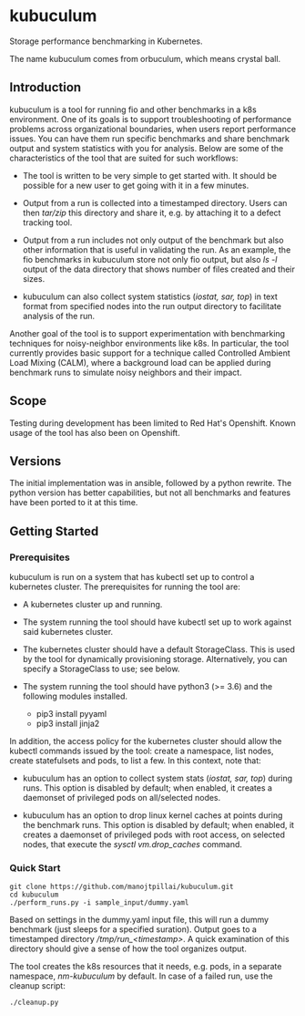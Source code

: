 # kubuculum
Storage performance benchmarking in Kubernetes.

The name kubuculum comes from orbuculum, which means crystal ball.

## Introduction

kubuculum is a tool for running fio and other benchmarks in a k8s
environment.  One of its goals is to support troubleshooting of
performance problems across organizational boundaries, when users
report performance issues.  You can have them run specific benchmarks
and share benchmark output and system statistics with you for
analysis.  Below are some of the characteristics of the tool that are
suited for such workflows:

- The tool is written to be very simple to get started with. It should
be possible for a new user to get going with it in a few minutes.

- Output from a run is collected into a timestamped directory.
Users can then *tar/zip* this directory and share it, e.g. by
attaching it to a defect tracking tool.

- Output from a run includes not only output of the benchmark but
also other information that is useful in validating the run.  As
an example, the fio benchmarks in kubuculum store not only fio
output, but also *ls -l* output of the data directory that shows
number of files created and their sizes. 

- kubuculum can also collect system statistics (*iostat, sar,
top*) in text format from specified nodes into the run output
directory to facilitate analysis of the run.

Another goal of the tool is to support experimentation with
benchmarking techniques for noisy-neighbor environments like k8s.
In particular, the tool currently provides basic support for a
technique called Controlled Ambient Load Mixing (CALM), where a
background load can be applied during benchmark runs to simulate
noisy neighbors and their impact.

## Scope

Testing during development has been limited to Red Hat's
Openshift. Known usage of the tool has also been on Openshift.

## Versions

The initial implementation was in ansible, followed by a python
rewrite. The python version has better capabilities, but not all
benchmarks and features have been ported to it at this time.

## Getting Started

### Prerequisites

kubuculum is run on a system that has kubectl set up to control a
kubernetes cluster. The prerequisites for running the tool are:

- A kubernetes cluster up and running.

- The system running the tool should have kubectl set up to
work against said kubernetes cluster.

- The kubernetes cluster should have a default StorageClass. This
is used by the tool for dynamically provisioning storage.
Alternatively, you can specify a StorageClass to use; see below.

- The system running the tool should have python3 (>= 3.6) and
the following modules installed.
  - pip3 install pyyaml
  - pip3 install jinja2

In addition, the access policy for the kubernetes cluster should
allow the kubectl commands issued by the tool: create a
namespace, list nodes, create statefulsets and pods, to list a
few. In this context, note that:

- kubuculum has an option to collect system stats (*iostat, sar,
top*) during runs. This option is disabled by default; when
enabled, it creates a daemonset of privileged pods on
all/selected nodes.

- kubuculum has an option to drop linux kernel caches at points
during the benchmark runs. This option is disabled by default;
when enabled, it creates a daemonset of privileged pods with root
access, on selected nodes, that execute the *sysctl
vm.drop_caches* command.

### Quick Start

```
git clone https://github.com/manojtpillai/kubuculum.git
cd kubuculum
./perform_runs.py -i sample_input/dummy.yaml
```

Based on settings in the dummy.yaml input file, this will run a dummy
benchmark (just sleeps for a specified suration).  Output goes to a
timestamped directory */tmp/run_\<timestamp\>*.  A quick examination
of this directory should give a sense of how the tool organizes
output.

The tool creates the k8s resources that it needs, e.g. pods, in a
separate namespace, *nm-kubuculum* by default. In case of a failed
run, use the cleanup script:

```
./cleanup.py
```
